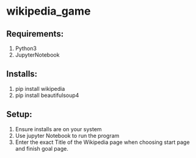 # wikipedia_game 

## Requirements: 
  1. Python3
  2. JupyterNotebook
## Installs:
  1. pip install wikipedia
  2. pip install beautifulsoup4
  
## Setup:
  1. Ensure installs are on your system
  2. Use jupyter Notebook to run the program
  3. Enter the exact Title of the Wikipedia page when choosing start page and finish goal page.

